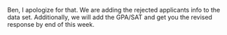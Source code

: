 Ben, I apologize for that.  We are adding the rejected applicants info to the data set.  Additionally, we will add the GPA/SAT and get you the revised response by end of this week.
